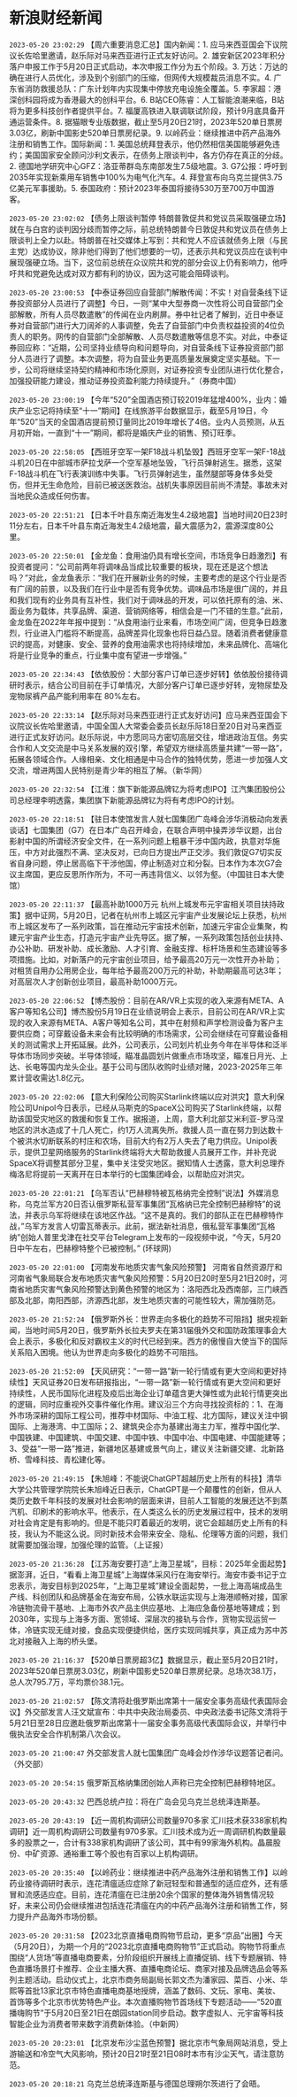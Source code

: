 # 新浪财经新闻
`2023-05-20 23:02:29` 【周六重要消息汇总】国内新闻：1. 应马来西亚国会下议院议长佐哈里邀请，赵乐际对马来西亚进行正式友好访问。2. 雄安新区2023年积分落户申报工作于5月20日正式启动，本次申报工作分为五个阶段。3. 万达：万达的确在进行人员优化，涉及到个别部门的压缩，但网传大规模裁员消息不实。4. 广东省消防救援总队：广东计划年内实现集中停放充电设施全覆盖。5. 李家超：港深创科园将成为香港最大的创科平台。6. B站CEO陈睿：人工智能浪潮来临，B站将为更多科技创作者提供平台。7. 福厦高铁进入联调联试阶段，预计9月底具备开通运营条件。8. 据猫眼专业版数据，截止至5月20日21时，2023年520单日票房3.03亿，刷新中国影史520单日票房纪录。9. 以岭药业：继续推进中药产品海外注册和销售工作。国际新闻：1. 美国总统拜登表示，他仍然相信美国能够避免违约；美国国家安全顾问沙利文表示，在债务上限谈判中，各方仍存在真正的分歧。2. 德国地学研究中心GFZ：洛亚蒂群岛东南部发生7.5级地震。3. G7公报：呼吁到2035年实现新乘用车销售中100%为电气化汽车。4. 拜登宣布向乌克兰提供3.75亿美元军事援助。5. 泰国政府：预计2023年泰国将接待530万至700万中国游客。

`2023-05-20 23:02:02` 【债务上限谈判暂停 特朗普敦促共和党议员采取强硬立场】就在与白宫的谈判因分歧而暂停之际，前总统特朗普今日敦促共和党议员在债务上限谈判上全力以赴。特朗普在社交媒体上写到：共和党人不应该就债务上限（与民主党）达成协议，除非他们得到了他们想要的一切，还表示共和党议员应在谈判中展现强硬立场。当下，这位前总统在众议院共和党的部分会议上仍有影响力，他呼吁共和党避免达成对双方都有利的协议，因为这可能会阻碍谈判。

`2023-05-20 23:00:53` 【中泰证券回应自营部门解散传闻：不实！对自营条线下证券投资部分人员进行了调整】今日，一则“某中大型券商一次性将公司自营部门全部解散，所有人员尽数遣散”的传闻在业内刷屏。券中社记者了解到，近日中泰证券对自营部门进行大刀阔斧的人事调整，免去了自营部门中负责权益投资的4位负责人的职务。网传的自营部门全部解散、人员尽数遣散等信息不实。对此，中泰证券回应称：“近期，公司坚持业绩导向和问题导向，对自营条线下证券投资部门部分人员进行了调整。本次调整，将为自营业务更高质量发展奠定坚实基础。下一步，公司将继续坚持契约精神和市场化原则，对证券投资专业团队进行优化整合，加强投研能力建设，推动证券投资盈利能力持续提升。”（券商中国）

`2023-05-20 23:00:19` 【今年“520”全国酒店预订较2019年猛增400%，业内：婚庆产业忘记将持续至“十一”期间】在线旅游平台数据显示，截至5月19日，今年“520”当天的全国酒店提前预订量同比2019年增长了4倍。业内人员预测，从五月初开始，一直到“十一”期间，都将是婚庆产业的销售、预订旺季。

`2023-05-20 22:58:05` 【西班牙空军一架F18战斗机坠毁】西班牙空军一架F-18战斗机20日在中部城市萨拉戈萨一个空军基地坠毁，飞行员弹射逃生。据悉，这架F-18战斗机在飞行表演训练中失事。飞行员弹射逃生，虽然腿部等身体多处受伤，但并无生命危险，目前已被送医救治。战机失事原因目前尚不清楚。事故未对当地民众造成任何伤害。

`2023-05-20 22:51:21`   【日本千叶县东南近海发生4.2级地震】当地时间20日23时11分左右，日本千叶县东南近海发生4.2级地震，最大震感为2，震源深度80公里。

`2023-05-20 22:50:01` 【金龙鱼：食用油仍具有增长空间，市场竞争日趋激烈】有投资者提问：“公司前两年将调味品当成比较重要的板块，现在还是这个想法吗？”对此，金龙鱼表示：“我们在开展新业务的时候，主要考虑的是这个行业是否有广阔的前景，以及我们在行业中是否有竞争优势。调味品市场是很广阔的，并且和我们现有的业务具有互补性，我们对于调味品的开发，可以依托原有的油、米、面业务为载体，共享品牌、渠道、营销网络等，相信会是一门不错的生意。”此前，金龙鱼在2022年年报中提到：“从食用油行业来看，市场空间广阔，但竞争日趋激烈，行业进入门槛将不断提高，品牌差异化现象也将日益凸显。随着消费者健康意识的提高，对健康、安全、营养的食用油需求也将持续增加，未来品牌化、高端化将是行业竞争的重点，行业集中度有望进一步增强。”

`2023-05-20 22:34:43` 【依依股份：大部分客户订单已逐步好转】依依股份接待调研时表示，结合公司目前在手订单情况，大部分客户订单已逐步好转，宠物尿垫及宠物尿裤产品产能利用率在 80%左右。

`2023-05-20 22:33:14` 【赵乐际对马来西亚进行正式友好访问】应马来西亚国会下议院议长佐哈里邀请，中国全国人大常委会委员长赵乐际18日至20日对马来西亚进行正式友好访问。赵乐际说，中方愿同马方密切高层交往，增进政治互信。务实合作和人文交流是中马关系发展的双引擎，希望双方继续高质量共建“一带一路”，拓展各领域合作。人缘相亲、文化相通是中马合作的独特优势，愿进一步加强人文交流，增进两国人民特别是青少年的相互了解。（新华网）

`2023-05-20 22:32:54`   【江淮：旗下新能源品牌钇为将考虑IPO】江汽集团股份公司总经理李明透露，集团旗下新能源品牌钇为将有考虑IPO的计划。

`2023-05-20 22:18:51` 【驻日本使馆发言人就七国集团广岛峰会涉华消极动向发表谈话】七国集团（G7）在日本广岛召开峰会，在联合声明中操弄涉华议题，出台影射中国的所谓经济安全文件，在一系列问题上粗暴干涉中国内政，执意对华施压，中方对此强烈不满、坚决反对，已向日方提出严正交涉。我们敦促G7切实反省自身问题，停止居高临下干涉他国，停止制造对立和分裂。日本作为本次G7会议主席国，更应反思所作所为，不可一再违背信义、以邻为壑。（中国驻日本大使馆）

`2023-05-20 22:11:37` 【最高补助1000万元 杭州上城发布元宇宙相关项目扶持政策】据中证网，5月20日，记者在杭州市上城区元宇宙产业发展论坛上获悉，杭州市上城区发布了一系列政策，旨在推动元宇宙技术创新，加速元宇宙企业集聚，构建元宇宙产业生态，打造元宇宙产业先导区。据了解，一系列政策包括创业扶持、办公补助、研发补助、成长激励、人才引育、金融支撑、标杆场景和生态建设等多项措施。比如，对新落户的元宇宙创业项目，给予最高20万元一次性开办补助；对租赁自用办公用房企业，每年给予最高200万元的补助，补助期最高可达3年；对高层次人才创新创业项目，最高补助1000万元。

`2023-05-20 22:06:52` 【博杰股份：目前在AR/VR上实现的收入来源有META、A客户等知名公司】博杰股份5月19日在业绩说明会上表示，目前公司在AR/VR上实现的收入来源有META、A客户等知名公司，其中在射频和声学检测设备为客户主要供应商；可穿戴设备未来会有比较明确的市场需求，公司会继续在可穿戴设备相关的测试需求上开拓延展。此外，公司表示，公司划片机业务今年在半导体和泛半导体市场同步突破。半导体领域，瞄准晶圆划片做重点市场攻坚，瞄准日月光、上达、长电等国内龙头企业。基于公司与团队收购时业绩对赌，2023-2025年三年累计营收需达1.8亿元。

`2023-05-20 22:02:06` 【意大利保险公司购买Starlink终端以应对洪灾】意大利保险公司Unipol今日表示，已经从马斯克的SpaceX公司购买了Starlink终端，以帮助该国受灾地区的救援和恢复工作。据报道，上周，意大利北部艾米利亚-罗马涅地区的洪水造成了十几人死亡，约1万人流离失所。救援人员一直在努力到达数十个被洪水切断联系的村庄和农场，目前大约有2万人失去了电力供应。Unipol表示，提供卫星网络服务的Starlink终端将大大帮助救援人员展开工作，并补充说SpaceX将调整其部分卫星，集中关注受灾地区。据知情人士透露，意大利总理乔梅洛尼将提前一天离开在日本举行的七国集团峰会，以帮助应对洪灾。

`2023-05-20 22:01:21`   【乌军否认“巴赫穆特被瓦格纳完全控制”说法】外媒消息称，乌克兰军方20日否认俄罗斯私营军事集团“瓦格纳已完全控制巴赫穆特”的说法，并表示乌军将继续在该地区作战。“这不是真的。我们的部队正在巴赫穆特作战，”乌军方发言人切雷瓦蒂表示。此前，据法新社消息，俄私营军事集团“瓦格纳”创始人普里戈津在社交平台Telegram上发布的一段视频中说，“今天，5月20日中午左右，巴赫穆特整个已被控制。” (环球网)

`2023-05-20 22:01:00`   【河南发布地质灾害气象风险预警】 河南省自然资源厅和河南省气象局联合发布地质灾害气象风险预警：5月20日20时至5月21日20时，河南省地质灾害气象风险预警达到黄色预警的地区为：洛阳西北及西南部，三门峡西部及北部，南阳西部，济源西北部，发生地质灾害的可能性较大，需加强防范。

`2023-05-20 21:52:24` 【俄罗斯外长：世界走向多极化的趋势不可阻挡】据央视新闻，当地时间5月20日，俄罗斯外长拉夫罗夫在第31届俄外交和国防政策理事会大会上表示，多极化和反对霸权主义的时代已经到来。西方的傲慢自大使当下的国际关系陷入困境。他认为世界走向多极化的趋势不可阻挡。

`2023-05-20 21:52:09`   【天风研究：“一带一路”新一轮行情或有更大空间和更好持续性】天风证券20日发布研报指出，“一带一路”新一轮行情或有更大空间和更好持续性，人民币国际化进程及疫后出海企业订单蕴含更大弹性或为此轮行情更突出的逻辑，同时应重视外交事件催化作用。建议沿三个方向寻找投资标的：1、在海外市场深耕的国际工程公司，推荐中材国际、中油工程、北方国际，建议关注中钢国际、上海港湾、中工国际；2、建筑央企亦为基建出海主力军，推荐中国化学、中国铁建、中国建筑、中国交建、中国中铁、中国中冶、中国电建、中国能建等；3、受益“一带一路”推进，新疆地区基建或景气向上，建议关注新疆交建、北新路桥、雪峰科技、青松建化等。

`2023-05-20 21:49:15` 【朱旭峰：不能说ChatGPT超越历史上所有的科技】清华大学公共管理学院院长朱旭峰近日表示，ChatGPT是一个颠覆性的创新，但从人类历史数千年科技的发展对社会影响的层面来讲，目前人工智能的发展还达不到蒸汽机、印刷术的影响水平。他表示，在人类这么长的历史发展过程中，技术的发明对社会肯定是有影响的。但是不能只盯着最近的发明，说它会超越历史上所有的科技，我认为不能这么说。同时新技术会带来安全、隐私、伦理等方面的问题，我们就需要加强治理，加强伦理的监管。（上证报）

`2023-05-20 21:36:28` 【江苏海安要打造“上海卫星城”，目标：2025年全面起势】据澎湃，近日，“看看上海卫星城”上海媒体采风行在海安举行。海安市委书记于立忠表示，海安目标到2025年，“上海卫星城”建设全面起势，一批上海高端成品生产线、科创团队和品牌基金在海安布局，公铁水联运实现与上海港顺畅对接，国家冷链物流骨干基地、上海市外农产品主供应基地、上海应急备份基地等建成；到2030年，实现与上海多方面、宽领域、深层次的接轨与合作，货物实现运贸一体，冷链实现无缝对接，食品实现便捷供给，医疗实现同城共享，真正成为苏中苏北对接融入上海的桥头堡。

`2023-05-20 21:16:37` 【520单日票房超3亿】数据显示，截止至5月20日21时，2023年520单日票房3.03亿，刷新中国影史520单日票房纪录。总场次38.1万，总人次795.7万，平均票价38.1元。

`2023-05-20 21:02:57`   【陈文清将赴俄罗斯出席第十一届安全事务高级代表国际会议】外交部发言人汪文斌宣布：中共中央政治局委员、中央政法委书记陈文清将于5月21日至28日应邀赴俄罗斯出席第十一届安全事务高级代表国际会议，并举行中俄执法安全合作机制第八次会议。

`2023-05-20 21:00:47` 外交部发言人就七国集团广岛峰会炒作涉华议题答记者问。（外交部）

`2023-05-20 20:54:15`   俄罗斯瓦格纳集团创始人声称已完全控制巴赫穆特地区。

`2023-05-20 20:43:32` 巴西总统卢拉：将在广岛会见乌克兰总统泽连斯基。

`2023-05-20 20:43:19`   【近一周机构调研公司数量970多家 汇川技术获338家机构调研】近一周机构调研公司数量有970多家。汇川技术成为近一周调研机构数量最多的股票之一，合计有338家机构调研了该公司，其中有99家海外机构。晶晨股份、中矿资源、通裕重工等个股也有百家以上机构调研。

`2023-05-20 20:35:40` 【以岭药业：继续推进中药产品海外注册和销售工作】以岭药业接待调研时表示，连花清瘟适应症除了新冠轻型和普通型的适应症外，还有感冒和流感适应症。目前，连花清瘟在已注册20余个国家的整体海外销售情况较好，未来公司仍会继续推进包括连花清瘟在内的中药产品海外注册和销售工作，努力提升产品海外市场份额。

`2023-05-20 20:31:58` 【2023北京直播电商购物节启动，更多“京品”出圈】今天（5月20日），为期一个月的“2023北京直播电商购物节”正式启动。购物节将重点围绕“人货场”等直播电商要素，分阶段组织开展线上直播促销、线下专题展销、特色直播场景打卡推荐、企业主播大赛、直播电商论坛、商家对接及品牌选品会等系列主题活动。启动仪式上，北京市商务局副局长郭文杰为潘家园、菜百、小米、华熙等首批13家北京市特色直播电商基地授牌，涵盖了数码、文玩、家电、美妆、首饰等多个北京市优势特色产业。本次直播购物节首场线下专题活动——“520直播嗨购节”于5月20日至21日在朗园station同步启动。数字虚拟人、元宇宙等科技智能企业为消费者带来数字消费新体验。（中新网）

`2023-05-20 20:23:01`   【北京发布沙尘蓝色预警】据北京市气象局网站消息，受上游输送和冷空气大风影响，预计20日21时至21日08时本市有沙尘天气，请注意防范。

`2023-05-20 20:18:21` 乌克兰总统泽连斯基与德国总理朔尔茨进行了会晤。

